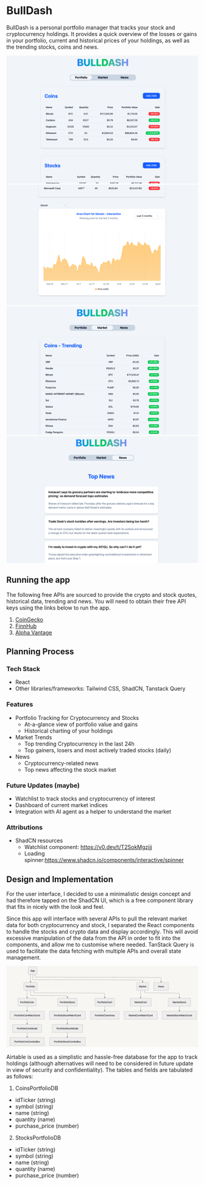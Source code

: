 # BullDash

BullDash is a personal portfolio manager that tracks your stock and cryptocurrency holdings. It provides a quick overview of the losses or gains in your portfolio, current and historical prices of your holdings, as well as the trending stocks, coins and news.

![portfolio view in the app](./readme/bulldash-portfolio1.png)
![portfolio view in the app](./readme/bulldash-portfolio2.png)
![trending coins and stocks view in the app](./readme/bulldash-trends.png)
![top stock and crypto news view in the app](./readme/bulldash-news.png)

## Running the app

The following free APIs are sourced to provide the crypto and stock quotes, historical data, trending and news. You will need to obtain their free API keys using the links below to run the app.

1. [CoinGecko](https://www.coingecko.com/en/api)
2. [FinnHub](https://finnhub.io)
3. [Alpha Vantage](https://www.alphavantage.co/support/#api-key)

## Planning Process

### Tech Stack

- React
- Other libraries/frameworks: Tailwind CSS, ShadCN, Tanstack Query

### Features

- Portfolio Tracking for Cryptocurrency and Stocks
  - At-a-glance view of portfolio value and gains
  - Historical charting of your holdings
- Market Trends
  - Top trending Cryptocurrency in the last 24h
  - Top gainers, losers and most actively traded stocks (daily)
- News
  - Cryptocurrency-related news
  - Top news affecting the stock market

### Future Updates (maybe)

- Watchlist to track stocks and cryptocurrency of interest
- Dashboard of current market indices
- Integration with AI agent as a helper to understand the market

### Attributions

- ShadCN resources
  - Watchlist component: https://v0.dev/t/T2SokMgzjjj
  - Loading spinner:https://www.shadcn.io/components/interactive/spinner

## Design and Implementation

For the user interface, I decided to use a minimalistic design concept and had therefore tapped on the ShadCN UI, which is a free component library that fits in nicely with the look and feel.

Since this app will interface with several APIs to pull the relevant market data for both cryptocurrency and stock, I separated the React components to handle the stocks and crypto data and display accordingly. This will avoid excessive manipulation of the data from the API in order to fit into the components, and allow me to customise where needed. TanStack Query is used to facilitate the data fetching with multiple APIs and overall state management.

![React component tree for this app](./readme/component_tree.png)

Airtable is used as a simplistic and hassle-free database for the app to track holdings (although alternatives will need to be considered in future update in view of security and confidentiality). The tables and fields are tabulated as follows:

1. CoinsPortfolioDB

- idTicker (string)
- symbol (string)
- name (string)
- quantity (name)
- purchase_price (number)

2. StocksPortfolioDB

- idTicker (string)
- symbol (string)
- name (string)
- quantity (name)
- purchase_price (number)

